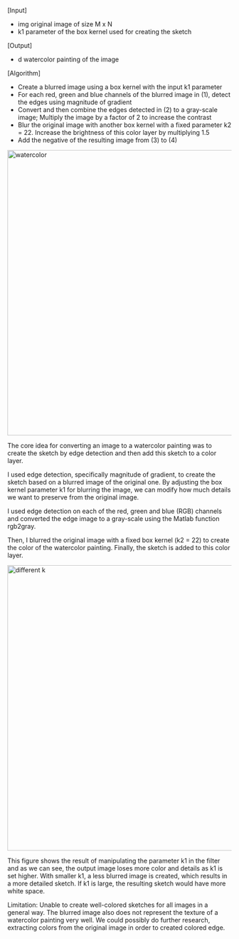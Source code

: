 [Input]
- img original image of size M x N
- k1  parameter of the box kernel used for creating
  the sketch
  
[Output]
- d watercolor painting of the image

[Algorithm]
- Create a blurred image using a box kernel with the input k1 parameter
- For each red, green and blue channels of the blurred image in (1), detect the edges using magnitude of gradient
- Convert and then combine the edges detected in (2) to a gray-scale image; Multiply the image by a factor of 2 to increase the contrast
- Blur the original image with another box kernel with a fixed parameter k2 = 22. Increase the brightness of this color layer by multiplying 1.5
- Add the negative of the resulting image from (3) to (4)

<img width="640" alt="watercolor" src="https://github.com/user-attachments/assets/5060500b-90ce-423c-8412-c47963382706" />

The core idea for converting an image to a watercolor painting was to create the sketch by edge detection and then add this sketch to a color layer. 

I used edge detection, specifically magnitude of gradient, to create the sketch based on a blurred image of the original one. By adjusting the box kernel parameter k1 for blurring the image, we can modify how much details we want to preserve from the original image.

I used edge detection on each of the red, green and blue (RGB) channels and converted the edge image to a gray-scale using the Matlab function rgb2gray.

Then, I blurred the original image with a fixed box kernel (k2 = 22) to create the color of the watercolor painting. Finally, the sketch is added to this color layer.

<img width="640" alt="different k" src="https://github.com/user-attachments/assets/46823b4d-9e6f-43ac-be0b-ad0f2d739f7d" />

This figure shows the result of manipulating the parameter k1 in the filter and as we can see, the output image loses more color and details as k1 is set higher. With smaller k1, a less blurred image is created, which results in a more detailed sketch. If k1 is large, the resulting sketch would have more white space.

Limitation: Unable to create well-colored sketches for all images in a general way. The blurred image also does not represent the texture of a watercolor painting very well. We could possibly do further research, extracting colors from the original image in order to created colored edge.

